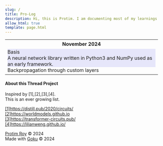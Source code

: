 ```yaml
---
slug: /
title: Pro-Log
description: Hi, this is Protim. I am documenting most of my learnings in the fields of artificial intelligence, machine learning, deep learning, generative ai, ..etc, here.
allow_html: true
template: page.html
---
```


<table>
  <tr>
    <th>November 2024</th>
    <!-- <th>November 2024</th> -->
  </tr>
  <!--make a div to hold text with a background color -->
  <tr>
    <td><div style="background-color:lavender;">Basis<br>A neural network library written in Python3 and NumPy used as an early framework.</div>Backpropagation through custom layers</td>
  </tr>

</table>



#### About this Thread Project

Inspired by [1],[2],[3],[4].<br>
This is an ever growing list.<br>

<a href=https://distill.pub/2020/circuits/>[1]https://distill.pub/2020/circuits/</a><br>
<a href=https://worldmodels.github.io>[2]https://worldmodels.github.io</a><br>
<a href=https://transformer-circuits.pub/>[3]https://transformer-circuits.pub/</a><br>
<a href=https://lilianweng.github.io/>[4]https://lilianweng.github.io/</a><br>


<a href=https://protimroy.com>Protim Roy</a> &copy; 2024<br>
Made with <a href=https://github.com/sea-grass/goku>Goku</a> &copy; 2024